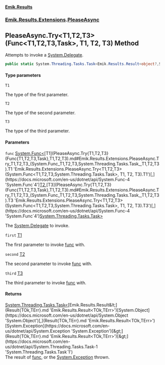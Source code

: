 #### [Emik.Results](index.md 'index')
### [Emik.Results.Extensions](Emik.Results.Extensions.md 'Emik.Results.Extensions').[PleaseAsync](PleaseAsync.md 'Emik.Results.Extensions.PleaseAsync')

## PleaseAsync.Try<T1,T2,T3>(Func<T1,T2,T3,Task>, T1, T2, T3) Method

Attempts to invoke a [System.Delegate](https://docs.microsoft.com/en-us/dotnet/api/System.Delegate 'System.Delegate').

```csharp
public static System.Threading.Tasks.Task<Emik.Results.Result<object?,System.Exception>> Try<T1,T2,T3>(System.Func<T1,T2,T3,System.Threading.Tasks.Task> func, T1 first, T2 second, T3 third);
```
#### Type parameters

<a name='Emik.Results.Extensions.PleaseAsync.Try_T1,T2,T3_(System.Func_T1,T2,T3,System.Threading.Tasks.Task_,T1,T2,T3).T1'></a>

`T1`

The type of the first parameter.

<a name='Emik.Results.Extensions.PleaseAsync.Try_T1,T2,T3_(System.Func_T1,T2,T3,System.Threading.Tasks.Task_,T1,T2,T3).T2'></a>

`T2`

The type of the second parameter.

<a name='Emik.Results.Extensions.PleaseAsync.Try_T1,T2,T3_(System.Func_T1,T2,T3,System.Threading.Tasks.Task_,T1,T2,T3).T3'></a>

`T3`

The type of the third parameter.
#### Parameters

<a name='Emik.Results.Extensions.PleaseAsync.Try_T1,T2,T3_(System.Func_T1,T2,T3,System.Threading.Tasks.Task_,T1,T2,T3).func'></a>

`func` [System.Func&lt;](https://docs.microsoft.com/en-us/dotnet/api/System.Func-4 'System.Func`4')[T1](PleaseAsync.Try{T1,T2,T3}(Func{T1,T2,T3,Task},T1,T2,T3).md#Emik.Results.Extensions.PleaseAsync.Try_T1,T2,T3_(System.Func_T1,T2,T3,System.Threading.Tasks.Task_,T1,T2,T3).T1 'Emik.Results.Extensions.PleaseAsync.Try<T1,T2,T3>(System.Func<T1,T2,T3,System.Threading.Tasks.Task>, T1, T2, T3).T1')[,](https://docs.microsoft.com/en-us/dotnet/api/System.Func-4 'System.Func`4')[T2](PleaseAsync.Try{T1,T2,T3}(Func{T1,T2,T3,Task},T1,T2,T3).md#Emik.Results.Extensions.PleaseAsync.Try_T1,T2,T3_(System.Func_T1,T2,T3,System.Threading.Tasks.Task_,T1,T2,T3).T2 'Emik.Results.Extensions.PleaseAsync.Try<T1,T2,T3>(System.Func<T1,T2,T3,System.Threading.Tasks.Task>, T1, T2, T3).T2')[,](https://docs.microsoft.com/en-us/dotnet/api/System.Func-4 'System.Func`4')[T3](PleaseAsync.Try{T1,T2,T3}(Func{T1,T2,T3,Task},T1,T2,T3).md#Emik.Results.Extensions.PleaseAsync.Try_T1,T2,T3_(System.Func_T1,T2,T3,System.Threading.Tasks.Task_,T1,T2,T3).T3 'Emik.Results.Extensions.PleaseAsync.Try<T1,T2,T3>(System.Func<T1,T2,T3,System.Threading.Tasks.Task>, T1, T2, T3).T3')[,](https://docs.microsoft.com/en-us/dotnet/api/System.Func-4 'System.Func`4')[System.Threading.Tasks.Task](https://docs.microsoft.com/en-us/dotnet/api/System.Threading.Tasks.Task 'System.Threading.Tasks.Task')[&gt;](https://docs.microsoft.com/en-us/dotnet/api/System.Func-4 'System.Func`4')

The [System.Delegate](https://docs.microsoft.com/en-us/dotnet/api/System.Delegate 'System.Delegate') to invoke.

<a name='Emik.Results.Extensions.PleaseAsync.Try_T1,T2,T3_(System.Func_T1,T2,T3,System.Threading.Tasks.Task_,T1,T2,T3).first'></a>

`first` [T1](PleaseAsync.Try{T1,T2,T3}(Func{T1,T2,T3,Task},T1,T2,T3).md#Emik.Results.Extensions.PleaseAsync.Try_T1,T2,T3_(System.Func_T1,T2,T3,System.Threading.Tasks.Task_,T1,T2,T3).T1 'Emik.Results.Extensions.PleaseAsync.Try<T1,T2,T3>(System.Func<T1,T2,T3,System.Threading.Tasks.Task>, T1, T2, T3).T1')

The first parameter to invoke [func](PleaseAsync.Try{T1,T2,T3}(Func{T1,T2,T3,Task},T1,T2,T3).md#Emik.Results.Extensions.PleaseAsync.Try_T1,T2,T3_(System.Func_T1,T2,T3,System.Threading.Tasks.Task_,T1,T2,T3).func 'Emik.Results.Extensions.PleaseAsync.Try<T1,T2,T3>(System.Func<T1,T2,T3,System.Threading.Tasks.Task>, T1, T2, T3).func') with.

<a name='Emik.Results.Extensions.PleaseAsync.Try_T1,T2,T3_(System.Func_T1,T2,T3,System.Threading.Tasks.Task_,T1,T2,T3).second'></a>

`second` [T2](PleaseAsync.Try{T1,T2,T3}(Func{T1,T2,T3,Task},T1,T2,T3).md#Emik.Results.Extensions.PleaseAsync.Try_T1,T2,T3_(System.Func_T1,T2,T3,System.Threading.Tasks.Task_,T1,T2,T3).T2 'Emik.Results.Extensions.PleaseAsync.Try<T1,T2,T3>(System.Func<T1,T2,T3,System.Threading.Tasks.Task>, T1, T2, T3).T2')

The second parameter to invoke [func](PleaseAsync.Try{T1,T2,T3}(Func{T1,T2,T3,Task},T1,T2,T3).md#Emik.Results.Extensions.PleaseAsync.Try_T1,T2,T3_(System.Func_T1,T2,T3,System.Threading.Tasks.Task_,T1,T2,T3).func 'Emik.Results.Extensions.PleaseAsync.Try<T1,T2,T3>(System.Func<T1,T2,T3,System.Threading.Tasks.Task>, T1, T2, T3).func') with.

<a name='Emik.Results.Extensions.PleaseAsync.Try_T1,T2,T3_(System.Func_T1,T2,T3,System.Threading.Tasks.Task_,T1,T2,T3).third'></a>

`third` [T3](PleaseAsync.Try{T1,T2,T3}(Func{T1,T2,T3,Task},T1,T2,T3).md#Emik.Results.Extensions.PleaseAsync.Try_T1,T2,T3_(System.Func_T1,T2,T3,System.Threading.Tasks.Task_,T1,T2,T3).T3 'Emik.Results.Extensions.PleaseAsync.Try<T1,T2,T3>(System.Func<T1,T2,T3,System.Threading.Tasks.Task>, T1, T2, T3).T3')

The third parameter to invoke [func](PleaseAsync.Try{T1,T2,T3}(Func{T1,T2,T3,Task},T1,T2,T3).md#Emik.Results.Extensions.PleaseAsync.Try_T1,T2,T3_(System.Func_T1,T2,T3,System.Threading.Tasks.Task_,T1,T2,T3).func 'Emik.Results.Extensions.PleaseAsync.Try<T1,T2,T3>(System.Func<T1,T2,T3,System.Threading.Tasks.Task>, T1, T2, T3).func') with.

#### Returns
[System.Threading.Tasks.Task&lt;](https://docs.microsoft.com/en-us/dotnet/api/System.Threading.Tasks.Task-1 'System.Threading.Tasks.Task`1')[Emik.Results.Result&lt;](Result{TOk,TErr}.md 'Emik.Results.Result<TOk,TErr>')[System.Object](https://docs.microsoft.com/en-us/dotnet/api/System.Object 'System.Object')[,](Result{TOk,TErr}.md 'Emik.Results.Result<TOk,TErr>')[System.Exception](https://docs.microsoft.com/en-us/dotnet/api/System.Exception 'System.Exception')[&gt;](Result{TOk,TErr}.md 'Emik.Results.Result<TOk,TErr>')[&gt;](https://docs.microsoft.com/en-us/dotnet/api/System.Threading.Tasks.Task-1 'System.Threading.Tasks.Task`1')  
The result of [func](PleaseAsync.Try{T1,T2,T3}(Func{T1,T2,T3,Task},T1,T2,T3).md#Emik.Results.Extensions.PleaseAsync.Try_T1,T2,T3_(System.Func_T1,T2,T3,System.Threading.Tasks.Task_,T1,T2,T3).func 'Emik.Results.Extensions.PleaseAsync.Try<T1,T2,T3>(System.Func<T1,T2,T3,System.Threading.Tasks.Task>, T1, T2, T3).func'), or the [System.Exception](https://docs.microsoft.com/en-us/dotnet/api/System.Exception 'System.Exception') thrown.